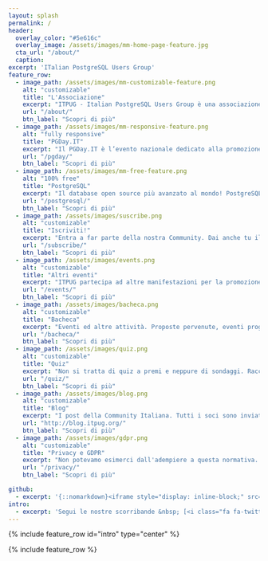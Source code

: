 ```yaml
---
layout: splash
permalink: /
header:
  overlay_color: "#5e616c"
  overlay_image: /assets/images/mm-home-page-feature.jpg
  cta_url: "/about/"
  caption:
excerpt: 'ITalian PostgreSQL Users Group'
feature_row:
  - image_path: /assets/images/mm-customizable-feature.png
    alt: "customizable"
    title: "L'Associazione"
    excerpt: "ITPUG - Italian PostgreSQL Users Group è una associazione no-profit per la promozione, divulgazione e la tutela del Software Libero (FLOSS) in Italia. In modo particolare, ITPUG promuove l'adozione di PostgreSQL, uno dei progetti open source di maggior successo."
    url: "/about/"
    btn_label: "Scopri di più"
  - image_path: /assets/images/mm-responsive-feature.png
    alt: "fully responsive"
    title: "PGDay.IT"
    excerpt: "Il PGDay.IT è l’evento nazionale dedicato alla promozione del più avanzato database open source al mondo. L’edizione italiana è una delle più longeve di tutta la comunità di Postgres ed è il risultato dell’attività dell’associazione no profit ITPUG (Italian PostgreSQL Users Group)."
    url: "/pgday/"
    btn_label: "Scopri di più"
  - image_path: /assets/images/mm-free-feature.png
    alt: "100% free"
    title: "PostgreSQL"
    excerpt: "Il database open source più avanzato al mondo! PostgreSQL è un potente sistema open source database-relazionale. Ha più di 15 anni di sviluppo attivo e un'architettura collaudata. PostgreSQL ha una consolidata reputazione  di affidabilità ed integrità dei dati."
    url: "/postgresql/"
    btn_label: "Scopri di più"
  - image_path: /assets/images/suscribe.png
    alt: "customizable"
    title: "Iscriviti!"
    excerpt: "Entra a far parte della nostra Community. Dai anche tu il tuo supporto nella promozione dell'Open Source."
    url: "/subscribe/"
    btn_label: "Scopri di più"
  - image_path: /assets/images/events.png
    alt: "customizable"
    title: "Altri eventi"
    excerpt: "ITPUG partecipa ad altre manifestazioni per la promozione di PostgreSQL. Segnalaci le tue proposte."
    url: "/events/"
    btn_label: "Scopri di più"
  - image_path: /assets/images/bacheca.png
    alt: "customizable"
    title: "Bacheca"
    excerpt: "Eventi ed altre attività. Proposte pervenute, eventi programmati. Tutto in attesa della tua candidatura."
    url: "/bacheca/"
    btn_label: "Scopri di più"    
  - image_path: /assets/images/quiz.png
    alt: "customizable"
    title: "Quiz"
    excerpt: "Non si tratta di quiz a premi e neppure di sondaggi. Raccogliamo le vostre considerazioni, anche in forma ironica."
    url: "/quiz/"
    btn_label: "Scopri di più"
  - image_path: /assets/images/blog.png
    alt: "customizable"
    title: "Blog"
    excerpt: "I post della Community Italiana. Tutti i soci sono inviati a collaborare. Inviateci i vostri articoli per email: info@itpug.org"
    url: "http://blog.itpug.org/"
    btn_label: "Scopri di più"  
  - image_path: /assets/images/gdpr.png
    alt: "customizable"
    title: "Privacy e GDPR"
    excerpt: "Non potevamo esimerci dall'adempiere a questa normativa. Invitiamo i nostri associati a leggerne i contenuti."
    url: "/privacy/"
    btn_label: "Scopri di più"       

github:
  - excerpt: '{::nomarkdown}<iframe style="display: inline-block;" src="https://ghbtns.com/github-btn.html?user=mmistakes&repo=minimal-mistakes&type=star&count=true&size=large" frameborder="0" scrolling="0" width="160px" height="30px"></iframe> <iframe style="display: inline-block;" src="https://ghbtns.com/github-btn.html?user=mmistakes&repo=minimal-mistakes&type=fork&count=true&size=large" frameborder="0" scrolling="0" width="158px" height="30px"></iframe>{:/nomarkdown}'
intro:
  - excerpt: 'Segui le nostre scorribande &nbsp; [<i class="fa fa-twitter"></i> @ITPUGPRESS](https://twitter.com/ITPUGPRESS){:target="_blank" .btn .btn--twitter}'
---
```


{% include feature_row id="intro" type="center" %}

{% include feature_row %}
